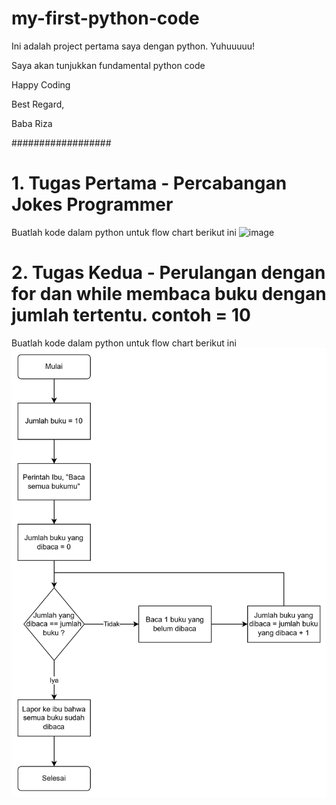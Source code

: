 # my-first-python-code
Ini adalah project pertama saya dengan python.
Yuhuuuuu!

Saya akan tunjukkan fundamental python code

Happy Coding

Best Regard, 

Baba Riza

##################

# 1. Tugas Pertama  - Percabangan Jokes Programmer
Buatlah kode dalam python untuk flow chart berikut ini
![image](https://github.com/senocafe/my-first-python-code/assets/148797059/54708565-eedb-4a48-9230-7f474ec8d443)

# 2. Tugas Kedua - Perulangan dengan for dan while membaca buku dengan jumlah tertentu. contoh = 10
Buatlah kode dalam python untuk flow chart berikut ini
![img.png](img.png)

